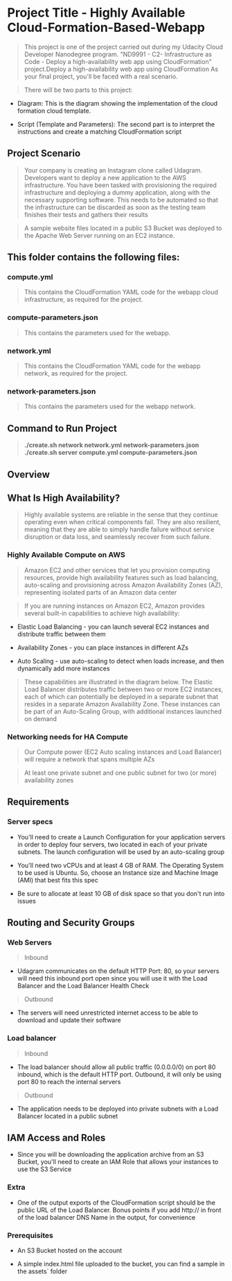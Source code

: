 # Project Title - Highly Available Cloud-Formation-Based-Webapp

> This project is one of the project carried out during my Udacity Cloud Developer Nanodegree program. "ND9991 - C2- Infrastructure as Code - Deploy a high-availability web app using CloudFormation" project.Deploy a high-availability web app using CloudFormation
As your final project, you'll be faced with a real scenario.

> There will be two parts to this project:

- Diagram: This is the diagram showing the implementation of the cloud formation cloud template. 

-  Script (Template and Parameters): The second part is to interpret the instructions and create a matching CloudFormation script


## Project Scenario
> Your company is creating an Instagram clone called Udagram. Developers want to deploy a new application to the AWS infrastructure. You have been tasked with provisioning the required infrastructure and deploying a dummy application, along with the necessary supporting software. This needs to be automated so that the infrastructure can be discarded as soon as the testing team finishes their tests and gathers their results

> A sample website files located in a public S3 Bucket was deployed to the Apache Web Server running on an EC2 instance. 

## This folder contains the following files:

### compute.yml

> This contains the CloudFormation YAML code for the webapp cloud infrastructure, as required for the project.

### compute-parameters.json

> This contains the parameters used for the webapp.

### network.yml

> This contains the CloudFormation YAML code for the webapp network, as required for the project.

### network-parameters.json

> This contains the parameters used for the webapp network.

## Command to Run Project

> **./create.sh network network.yml network-parameters.json**
> **./create.sh server compute.yml compute-parameters.json**

## Overview

## What Is High Availability?
> Highly available systems are reliable in the sense that they continue operating even when critical components fail. They are also resilient, meaning that they are able to simply handle failure without service disruption or data loss, and seamlessly recover from such failure.

### Highly Available Compute on AWS
> Amazon EC2 and other services that let you provision computing resources, provide high availability features such as load balancing, auto-scaling and provisioning across Amazon Availability Zones (AZ), representing isolated parts of an Amazon data center

> If you are running instances on Amazon EC2, Amazon provides several built-in capabilities to achieve high availability:

- Elastic Load Balancing - you can launch several EC2 instances and distribute traffic between them

- Availability Zones - you can place instances in different AZs

- Auto Scaling - use auto-scaling to detect when loads increase, and then dynamically add more instances

> These capabilities are illustrated in the diagram below. The Elastic Load Balancer distributes traffic between two or more EC2 instances, each of which can potentially be deployed in a separate subnet that resides in a separate Amazon Availability Zone. These instances can be part of an Auto-Scaling Group, with additional instances launched on demand

### Networking needs for HA Compute
> Our Compute power (EC2 Auto scaling instances and Load Balancer) will require a network that spans multiple AZs

> At least one private subnet and one public subnet for two (or more) availability zones


## Requirements
### Server specs
- You'll need to create a Launch Configuration for your application servers in order to deploy four servers, two located in each of your private subnets. The launch configuration will be used by an auto-scaling group

- You'll need two vCPUs and at least 4 GB of RAM. The Operating System to be used is Ubuntu. So, choose an Instance size and Machine Image (AMI) that best fits this spec

- Be sure to allocate at least 10 GB of disk space so that you don't run into issues

## Routing and Security Groups
### Web Servers
> Inbound

- Udagram communicates on the default HTTP Port: 80, so your servers will need this inbound port open since you will use it with the Load Balancer and the Load Balancer Health Check

> Outbound

- The servers will need unrestricted internet access to be able to download and update their software

### Load balancer
> Inbound

- The load balancer should allow all public traffic (0.0.0.0/0) on port 80 inbound, which is the default HTTP port. Outbound, it will only be using port 80 to reach the internal servers

> Outbound

- The application needs to be deployed into private subnets with a Load Balancer located in a public subnet

## IAM Access and Roles
- Since you will be downloading the application archive from an S3 Bucket, you'll need to create an IAM Role that allows your instances to use the S3 Service

### Extra
- One of the output exports of the CloudFormation script should be the public URL of the Load Balancer. Bonus points if you add http:// in front of the load balancer DNS Name in the output, for convenience

### Prerequisites
- An S3 Bucket hosted on the account

- A simple index.html file uploaded to the bucket, you can find a sample in the assets` folder
